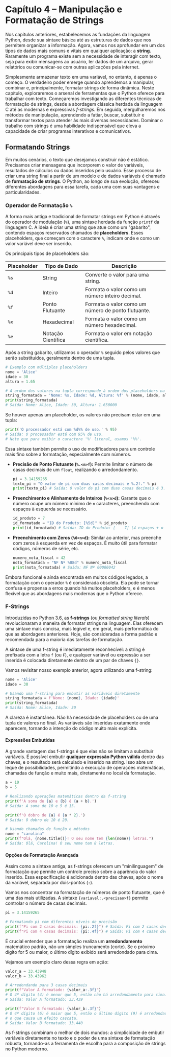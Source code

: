 # Capítulo 4 – Manipulação e Formatação de Strings

Nos capítulos anteriores, estabelecemos as fundações da linguagem Python, desde sua sintaxe básica até as estruturas de dados que nos permitem organizar a informação. Agora, vamos nos aprofundar em um dos tipos de dados mais comuns e vitais em qualquer aplicação: a **string**. Raramente um programa existe sem a necessidade de interagir com texto, seja para exibir mensagens ao usuário, ler dados de um arquivo, gerar relatórios ou comunicar-se com outras aplicações pela internet.

Simplesmente armazenar texto em uma variável, no entanto, é apenas o começo. O verdadeiro poder emerge quando aprendemos a manipular, combinar e, principalmente, formatar strings de forma dinâmica. Neste capítulo, exploraremos o arsenal de ferramentas que o Python oferece para trabalhar com texto. Começaremos investigando as diferentes técnicas de formatação de strings, desde a abordagem clássica herdada da linguagem C até as modernas e expressivas _f-strings_. Em seguida, mergulharemos nos métodos de manipulação, aprendendo a fatiar, buscar, substituir e transformar textos para atender às mais diversas necessidades. Dominar o trabalho com strings é uma habilidade indispensável que eleva a capacidade de criar programas interativos e comunicativos.

## Formatando Strings

Em muitos cenários, o texto que desejamos construir não é estático. Precisamos criar mensagens que incorporem o valor de variáveis, resultados de cálculos ou dados inseridos pelo usuário. Esse processo de criar uma string final a partir de um modelo e de dados variáveis é chamado de **formatação de strings**. O Python, ao longo de sua evolução, ofereceu diferentes abordagens para essa tarefa, cada uma com suas vantagens e particularidades.

### Operador de Formatação `%`

A forma mais antiga e tradicional de formatar strings em Python é através do operador de modulação (`%`), uma sintaxe herdada da função `printf` da linguagem C. A ideia é criar uma string que atue como um "gabarito", contendo espaços reservados chamados de **placeholders**. Esses placeholders, que começam com o caractere `%`, indicam onde e como um valor variável deve ser inserido.

Os principais tipos de placeholders são:

|Placeholder|Tipo de Dado|Descrição|
|---|---|---|
|`%s`|String|Converte o valor para uma string.|
|`%d`|Inteiro|Formata o valor como um número inteiro decimal.|
|`%f`|Ponto Flutuante|Formata o valor como um número de ponto flutuante.|
|`%x`|Hexadecimal|Formata o valor como um número hexadecimal.|
|`%e`|Notação Científica|Formata o valor em notação científica.|

Após a string gabarito, utilizamos o operador `%` seguido pelos valores que serão substituídos, geralmente dentro de uma tupla.

```python
# Exemplo com múltiplos placeholders
nome = 'Alice'
idade = 30
altura = 1.65

# A ordem dos valores na tupla corresponde à ordem dos placeholders na string
string_formatada = 'Nome: %s, Idade: %d, Altura: %f' % (nome, idade, altura)
print(string_formatada)
# Saída: Nome: Alice, Idade: 30, Altura: 1.650000
```

Se houver apenas um placeholder, os valores não precisam estar em uma tupla:

```python
print('O processador está com %d%% de uso.' % 95)
# Saída: O processador está com 95% de uso.
# Note que para exibir o caractere '%' literal, usamos '%%'.
```

Essa sintaxe também permite o uso de modificadores para um controle mais fino sobre a formatação, especialmente com números.

- **Precisão de Ponto Flutuante (`%.<n>f`):** Permite limitar o número de casas decimais de um `float`, realizando o arredondamento.
    
    ```python
    pi = 3.14159265
    texto_pi = "O valor de pi com duas casas decimais é %.2f." % pi
    print(texto_pi) # Saída: O valor de pi com duas casas decimais é 3.14.
    ```
    
- **Preenchimento e Alinhamento de Inteiros (`%<n>d`):** Garante que o número ocupe um número mínimo de `n` caracteres, preenchendo com espaços à esquerda se necessário.
    
    ```python
    id_produto = 7
    id_formatado = "ID do Produto: [%5d]" % id_produto
    print(id_formatado) # Saída: ID do Produto: [    7] (4 espaços + o número 7)
    ```
    
- **Preenchimento com Zeros (`%0<n>d`):** Similar ao anterior, mas preenche com zeros à esquerda em vez de espaços. É muito útil para formatar códigos, números de série, etc.
    
    ```python
    numero_nota_fiscal = 42
    nota_formatada = "NF Nº %08d" % numero_nota_fiscal
    print(nota_formatada) # Saída: NF Nº 00000042
    ```

Embora funcional e ainda encontrada em muitos códigos legados, a formatação com o operador `%` é considerada obsoleta. Ela pode se tornar confusa e propensa a erros quando há muitos placeholders, e é menos flexível que as abordagens mais modernas que o Python oferece.

### F-Strings

Introduzidas no Python 3.6, as **f-strings** (ou _formatted string literals_) revolucionaram a maneira de formatar strings na linguagem. Elas oferecem uma sintaxe mais concisa, mais legível e, em geral, mais performática do que as abordagens anteriores. Hoje, são consideradas a forma padrão e recomendada para a maioria das tarefas de formatação.

A sintaxe de uma f-string é imediatamente reconhecível: a string é prefixada com a letra `f` (ou `F`), e qualquer variável ou expressão a ser inserida é colocada diretamente dentro de um par de chaves `{}`.

Vamos revisitar nosso exemplo anterior, agora utilizando uma f-string:

```python
nome = 'Alice'
idade = 30

# Usando uma f-string para embutir as variáveis diretamente
string_formatada = f'Nome: {nome}, Idade: {idade}'
print(string_formatada)
# Saída: Nome: Alice, Idade: 30
```

A clareza é instantânea. Não há necessidade de placeholders ou de uma tupla de valores no final. As variáveis são inseridas exatamente onde aparecem, tornando a intenção do código muito mais explícita.

#### Expressões Embutidas

A grande vantagem das f-strings é que elas não se limitam a substituir variáveis. É possível embutir **qualquer expressão Python válida** dentro das chaves, e o resultado será calculado e inserido na string. Isso abre um leque de possibilidades, permitindo a execução de operações matemáticas, chamadas de função e muito mais, diretamente no local da formatação.

```python
a = 10
b = 5

# Realizando operações matemáticas dentro da f-string
print(f'A soma de {a} e {b} é {a + b}.')
# Saída: A soma de 10 e 5 é 15.

print(f'O dobro de {a} é {a * 2}.')
# Saída: O dobro de 10 é 20.

# Usando chamadas de função e métodos
nome = "carolina"
print(f"Olá, {nome.title()}! O seu nome tem {len(nome)} letras.")
# Saída: Olá, Carolina! O seu nome tem 8 letras.
```

#### Opções de Formatação Avançada

Assim como a sintaxe antiga, as f-strings oferecem um "minilinguagem" de formatação que permite um controle preciso sobre a aparência do valor inserido. Essa especificação é adicionada dentro das chaves, após o nome da variável, separada por dois-pontos (`:`).

Vamos nos concentrar na formatação de números de ponto flutuante, que é uma das mais utilizadas. A sintaxe `{variavel:.<precisao>f}` permite controlar o número de casas decimais.

```python
pi = 3.14159265

# Formatando pi com diferentes níveis de precisão
print(f"Pi com 2 casas decimais: {pi:.2f}") # Saída: Pi com 2 casas decimais: 3.14
print(f"Pi com 4 casas decimais: {pi:.4f}") # Saída: Pi com 4 casas decimais: 3.1416
```

É crucial entender que a formatação realiza um **arredondamento** matemático padrão, não um simples truncamento (corte). Se o próximo dígito for 5 ou maior, o último dígito exibido será arredondado para cima.

Vejamos um exemplo claro dessa regra em ação:

```python
valor_a = 33.43948
valor_b = 33.43962

# Arredondando para 3 casas decimais
print(f"Valor A formatado: {valor_a:.3f}")
# O 4º dígito (4) é menor que 5, então não há arredondamento para cima.
# Saída: Valor A formatado: 33.439

print(f"Valor B formatado: {valor_b:.3f}")
# O 4º dígito (6) é maior que 5, então o último dígito (9) é arredondado para cima,
# o que causa um efeito cascata.
# Saída: Valor B formatado: 33.440
```

As f-strings combinam o melhor de dois mundos: a simplicidade de embutir variáveis diretamente no texto e o poder de uma sintaxe de formatação robusta, tornando-as a ferramenta de escolha para a composição de strings no Python moderno.

